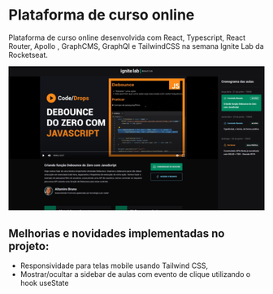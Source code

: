 
<h1>Plataforma de curso online</h1>
  
<p>Plataforma de curso online desenvolvida com React, Typescript, React Router, Apollo , GraphCMS, GraphQl e TailwindCSS na semana Ignite Lab da Rocketseat.</p>

![plataforma de curso online](./src/assets/screenshot.png)

<h2>Melhorias e novidades implementadas no projeto: </h2>

<ul>
  <li>Responsividade para telas mobile usando Tailwind CSS,</li>
  <li>Mostrar/ocultar a sidebar de aulas com evento de clique utilizando o hook useState</li>
</ul>



